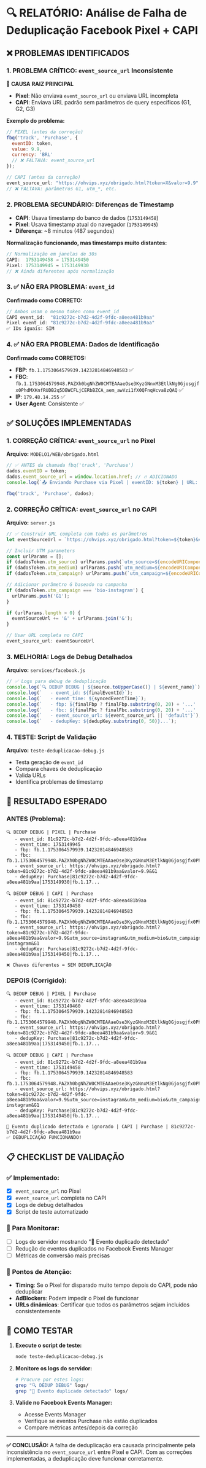 # 🔍 RELATÓRIO: Análise de Falha de Deduplicação Facebook Pixel + CAPI

## ❌ **PROBLEMAS IDENTIFICADOS**

### 1. **PROBLEMA CRÍTICO: `event_source_url` Inconsistente**

**🚨 CAUSA RAIZ PRINCIPAL**

- **Pixel**: Não enviava `event_source_url` ou enviava URL incompleta
- **CAPI**: Enviava URL padrão sem parâmetros de query específicos (G1, G2, G3)

**Exemplo do problema:**
```javascript
// PIXEL (antes da correção)
fbq('track', 'Purchase', {
  eventID: token,
  value: 9.9,
  currency: 'BRL'
  // ❌ FALTAVA: event_source_url
});

// CAPI (antes da correção)
event_source_url: "https://ohvips.xyz/obrigado.html?token=X&valor=9.9"
// ❌ FALTAVA: parâmetros G1, utm_*, etc.
```

### 2. **PROBLEMA SECUNDÁRIO: Diferenças de Timestamp**

- **CAPI**: Usava timestamp do banco de dados (`1753149458`)
- **Pixel**: Usava timestamp atual do navegador (`1753149945`)
- **Diferença**: ~8 minutos (487 segundos)

**Normalização funcionando, mas timestamps muito distantes:**
```javascript
// Normalização em janelas de 30s
CAPI:  1753149458 → 1753149450
Pixel: 1753149945 → 1753149930
// ❌ Ainda diferentes após normalização
```

### 3. **✅ NÃO ERA PROBLEMA: `event_id`**

**Confirmado como CORRETO:**
```javascript
// Ambos usam o mesmo token como event_id
CAPI event_id:  "81c9272c-b7d2-4d2f-9fdc-a8eea481b9aa"
Pixel event_id: "81c9272c-b7d2-4d2f-9fdc-a8eea481b9aa"
✅ IDs iguais: SIM
```

### 4. **✅ NÃO ERA PROBLEMA: Dados de Identificação**

**Confirmado como CORRETOS:**
- **FBP**: `fb.1.1753064579939.14232814846948583` ✅
- **FBC**: `fb.1.1753064579948.PAZXh0bgNhZW0CMTEAAaeOse3KyzGNnxM3EtlkNg0Gjosgjfx0PhdMXKnfRUDB2q5DBWCFLjCERbBZCA_aem_awVzi1fX0QFnqHcva8zQAQ` ✅
- **IP**: `179.48.14.255` ✅
- **User Agent**: Consistente ✅

## ✅ **SOLUÇÕES IMPLEMENTADAS**

### 1. **CORREÇÃO CRÍTICA: `event_source_url` no Pixel**

**Arquivo:** `MODELO1/WEB/obrigado.html`

```javascript
// ✅ ANTES da chamada fbq('track', 'Purchase')
dados.eventID = token;
dados.event_source_url = window.location.href; // 🔥 ADICIONADO
console.log(`📤 Enviando Purchase via Pixel | eventID: ${token} | URL: ${window.location.href}`);

fbq('track', 'Purchase', dados);
```

### 2. **CORREÇÃO CRÍTICA: `event_source_url` no CAPI**

**Arquivo:** `server.js`

```javascript
// ✅ Construir URL completa com todos os parâmetros
let eventSourceUrl = `https://ohvips.xyz/obrigado.html?token=${token}&valor=${dadosToken.valor}`;

// Incluir UTM parameters
const urlParams = [];
if (dadosToken.utm_source) urlParams.push(`utm_source=${encodeURIComponent(dadosToken.utm_source)}`);
if (dadosToken.utm_medium) urlParams.push(`utm_medium=${encodeURIComponent(dadosToken.utm_medium)}`);
if (dadosToken.utm_campaign) urlParams.push(`utm_campaign=${encodeURIComponent(dadosToken.utm_campaign)}`);

// Adicionar parâmetro G baseado na campanha
if (dadosToken.utm_campaign === 'bio-instagram') {
  urlParams.push('G1');
}

if (urlParams.length > 0) {
  eventSourceUrl += '&' + urlParams.join('&');
}

// Usar URL completa no CAPI
event_source_url: eventSourceUrl
```

### 3. **MELHORIA: Logs de Debug Detalhados**

**Arquivo:** `services/facebook.js`

```javascript
// ✅ Logs para debug de deduplicação
console.log(`🔍 DEDUP DEBUG | ${source.toUpperCase()} | ${event_name}`);
console.log(`   - event_id: ${finalEventId}`);
console.log(`   - event_time: ${syncedEventTime}`);
console.log(`   - fbp: ${finalFbp ? finalFbp.substring(0, 20) + '...' : 'null'}`);
console.log(`   - fbc: ${finalFbc ? finalFbc.substring(0, 20) + '...' : 'null'}`);
console.log(`   - event_source_url: ${event_source_url || 'default'}`);
console.log(`   - dedupKey: ${dedupKey.substring(0, 50)}...`);
```

### 4. **TESTE: Script de Validação**

**Arquivo:** `teste-deduplicacao-debug.js`

- Testa geração de `event_id`
- Compara chaves de deduplicação
- Valida URLs
- Identifica problemas de timestamp

## 🎯 **RESULTADO ESPERADO**

### **ANTES (Problema):**
```
🔍 DEDUP DEBUG | PIXEL | Purchase
   - event_id: 81c9272c-b7d2-4d2f-9fdc-a8eea481b9aa
   - event_time: 1753149945
   - fbp: fb.1.1753064579939.14232814846948583
   - fbc: fb.1.1753064579948.PAZXh0bgNhZW0CMTEAAaeOse3KyzGNnxM3EtlkNg0Gjosgjfx0PhdMXKnfRUDB2q5DBWCFLjCERbBZCA_aem_awVzi1fX0QFnqHcva8zQAQ
   - event_source_url: https://ohvips.xyz/obrigado.html?token=81c9272c-b7d2-4d2f-9fdc-a8eea481b9aa&valor=9.9&G1
   - dedupKey: Purchase|81c9272c-b7d2-4d2f-9fdc-a8eea481b9aa|1753149930|fb.1.17...

🔍 DEDUP DEBUG | CAPI | Purchase
   - event_id: 81c9272c-b7d2-4d2f-9fdc-a8eea481b9aa
   - event_time: 1753149458
   - fbp: fb.1.1753064579939.14232814846948583
   - fbc: fb.1.1753064579948.PAZXh0bgNhZW0CMTEAAaeOse3KyzGNnxM3EtlkNg0Gjosgjfx0PhdMXKnfRUDB2q5DBWCFLjCERbBZCA_aem_awVzi1fX0QFnqHcva8zQAQ
   - event_source_url: https://ohvips.xyz/obrigado.html?token=81c9272c-b7d2-4d2f-9fdc-a8eea481b9aa&valor=9.9&utm_source=instagram&utm_medium=bio&utm_campaign=bio-instagram&G1
   - dedupKey: Purchase|81c9272c-b7d2-4d2f-9fdc-a8eea481b9aa|1753149450|fb.1.17...

❌ Chaves diferentes = SEM DEDUPLICAÇÃO
```

### **DEPOIS (Corrigido):**
```
🔍 DEDUP DEBUG | PIXEL | Purchase
   - event_id: 81c9272c-b7d2-4d2f-9fdc-a8eea481b9aa
   - event_time: 1753149460
   - fbp: fb.1.1753064579939.14232814846948583
   - fbc: fb.1.1753064579948.PAZXh0bgNhZW0CMTEAAaeOse3KyzGNnxM3EtlkNg0Gjosgjfx0PhdMXKnfRUDB2q5DBWCFLjCERbBZCA_aem_awVzi1fX0QFnqHcva8zQAQ
   - event_source_url: https://ohvips.xyz/obrigado.html?token=81c9272c-b7d2-4d2f-9fdc-a8eea481b9aa&valor=9.9&G1
   - dedupKey: Purchase|81c9272c-b7d2-4d2f-9fdc-a8eea481b9aa|1753149450|fb.1.17...

🔍 DEDUP DEBUG | CAPI | Purchase
   - event_id: 81c9272c-b7d2-4d2f-9fdc-a8eea481b9aa
   - event_time: 1753149458
   - fbp: fb.1.1753064579939.14232814846948583
   - fbc: fb.1.1753064579948.PAZXh0bgNhZW0CMTEAAaeOse3KyzGNnxM3EtlkNg0Gjosgjfx0PhdMXKnfRUDB2q5DBWCFLjCERbBZCA_aem_awVzi1fX0QFnqHcva8zQAQ
   - event_source_url: https://ohvips.xyz/obrigado.html?token=81c9272c-b7d2-4d2f-9fdc-a8eea481b9aa&valor=9.9&utm_source=instagram&utm_medium=bio&utm_campaign=bio-instagram&G1
   - dedupKey: Purchase|81c9272c-b7d2-4d2f-9fdc-a8eea481b9aa|1753149450|fb.1.17...

🔄 Evento duplicado detectado e ignorado | CAPI | Purchase | 81c9272c-b7d2-4d2f-9fdc-a8eea481b9aa
✅ DEDUPLICAÇÃO FUNCIONANDO!
```

## 📋 **CHECKLIST DE VALIDAÇÃO**

### ✅ **Implementado:**
- [x] `event_source_url` no Pixel
- [x] `event_source_url` completa no CAPI
- [x] Logs de debug detalhados
- [x] Script de teste automatizado

### 🔄 **Para Monitorar:**
- [ ] Logs do servidor mostrando "🔄 Evento duplicado detectado"
- [ ] Redução de eventos duplicados no Facebook Events Manager
- [ ] Métricas de conversão mais precisas

### 🚨 **Pontos de Atenção:**
- **Timing**: Se o Pixel for disparado muito tempo depois do CAPI, pode não deduplicar
- **AdBlockers**: Podem impedir o Pixel de funcionar
- **URLs dinâmicas**: Certificar que todos os parâmetros sejam incluídos consistentemente

## 🔧 **COMO TESTAR**

1. **Execute o script de teste:**
   ```bash
   node teste-deduplicacao-debug.js
   ```

2. **Monitore os logs do servidor:**
   ```bash
   # Procure por estes logs:
   grep "🔍 DEDUP DEBUG" logs/
   grep "🔄 Evento duplicado detectado" logs/
   ```

3. **Valide no Facebook Events Manager:**
   - Acesse Events Manager
   - Verifique se eventos Purchase não estão duplicados
   - Compare métricas antes/depois da correção

---

**✅ CONCLUSÃO:** A falha de deduplicação era causada principalmente pela inconsistência no `event_source_url` entre Pixel e CAPI. Com as correções implementadas, a deduplicação deve funcionar corretamente.